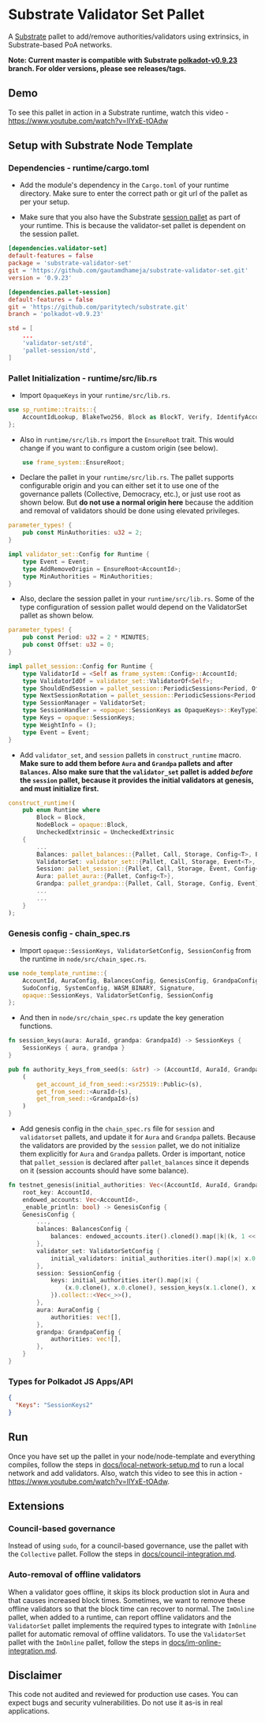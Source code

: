 # Substrate Validator Set Pallet

A [Substrate](https://github.com/paritytech/substrate/) pallet to add/remove authorities/validators using extrinsics, in Substrate-based PoA networks.

**Note: Current master is compatible with Substrate [polkadot-v0.9.23](https://github.com/paritytech/substrate/tree/polkadot-v0.9.23) branch. For older versions, please see releases/tags.**

## Demo

To see this pallet in action in a Substrate runtime, watch this video - https://www.youtube.com/watch?v=lIYxE-tOAdw

## Setup with Substrate Node Template

### Dependencies - runtime/cargo.toml

* Add the module's dependency in the `Cargo.toml` of your runtime directory. Make sure to enter the correct path or git url of the pallet as per your setup.

* Make sure that you also have the Substrate [session pallet](https://github.com/paritytech/substrate/tree/master/frame/session) as part of your runtime. This is because the validator-set pallet is dependent on the session pallet.

```toml
[dependencies.validator-set]
default-features = false
package = 'substrate-validator-set'
git = 'https://github.com/gautamdhameja/substrate-validator-set.git'
version = '0.9.23'

[dependencies.pallet-session]
default-features = false
git = 'https://github.com/paritytech/substrate.git'
branch = 'polkadot-v0.9.23'
```

```toml
std = [
	...
	'validator-set/std',
	'pallet-session/std',
]
```

### Pallet Initialization - runtime/src/lib.rs

* Import `OpaqueKeys` in your `runtime/src/lib.rs`.

```rust
use sp_runtime::traits::{
	AccountIdLookup, BlakeTwo256, Block as BlockT, Verify, IdentifyAccount, NumberFor, OpaqueKeys,
};
```

* Also in `runtime/src/lib.rs` import the `EnsureRoot` trait. This would change if you want to configure a custom origin (see below).

```rust
	use frame_system::EnsureRoot;
```

* Declare the pallet in your `runtime/src/lib.rs`. The pallet supports configurable origin and you can either set it to use one of the governance pallets (Collective, Democracy, etc.), or just use root as shown below. But **do not use a normal origin here** because the addition and removal of validators should be done using elevated privileges.

```rust
parameter_types! {
	pub const MinAuthorities: u32 = 2;
}

impl validator_set::Config for Runtime {
	type Event = Event;
	type AddRemoveOrigin = EnsureRoot<AccountId>;
	type MinAuthorities = MinAuthorities;
}
```

* Also, declare the session pallet in  your `runtime/src/lib.rs`. Some of the type configuration of session pallet would depend on the ValidatorSet pallet as shown below.

```rust
parameter_types! {
	pub const Period: u32 = 2 * MINUTES;
	pub const Offset: u32 = 0;
}

impl pallet_session::Config for Runtime {
	type ValidatorId = <Self as frame_system::Config>::AccountId;
	type ValidatorIdOf = validator_set::ValidatorOf<Self>;
	type ShouldEndSession = pallet_session::PeriodicSessions<Period, Offset>;
	type NextSessionRotation = pallet_session::PeriodicSessions<Period, Offset>;
	type SessionManager = ValidatorSet;
	type SessionHandler = <opaque::SessionKeys as OpaqueKeys>::KeyTypeIdProviders;
	type Keys = opaque::SessionKeys;
	type WeightInfo = ();
	type Event = Event;
}
```

* Add `validator_set`, and `session` pallets in `construct_runtime` macro. **Make sure to add them before `Aura` and `Grandpa` pallets and after `Balances`. Also make sure that the `validator_set` pallet is added _before_ the `session` pallet, because it provides the initial validators at genesis, and must initialize first.**

```rust
construct_runtime!(
	pub enum Runtime where
		Block = Block,
		NodeBlock = opaque::Block,
		UncheckedExtrinsic = UncheckedExtrinsic
	{
		...
		Balances: pallet_balances::{Pallet, Call, Storage, Config<T>, Event<T>},
		ValidatorSet: validator_set::{Pallet, Call, Storage, Event<T>, Config<T>},
		Session: pallet_session::{Pallet, Call, Storage, Event, Config<T>},
		Aura: pallet_aura::{Pallet, Config<T>},
		Grandpa: pallet_grandpa::{Pallet, Call, Storage, Config, Event},
		...
		...
	}
);
```

### Genesis config - chain_spec.rs

* Import `opaque::SessionKeys, ValidatorSetConfig, SessionConfig` from the runtime in `node/src/chain_spec.rs`.
  
```rust
use node_template_runtime::{
	AccountId, AuraConfig, BalancesConfig, GenesisConfig, GrandpaConfig,
	SudoConfig, SystemConfig, WASM_BINARY, Signature, 
	opaque::SessionKeys, ValidatorSetConfig, SessionConfig
};
```

* And then in `node/src/chain_spec.rs` update the key generation functions.

```rust
fn session_keys(aura: AuraId, grandpa: GrandpaId) -> SessionKeys {
	SessionKeys { aura, grandpa }
}

pub fn authority_keys_from_seed(s: &str) -> (AccountId, AuraId, GrandpaId) {
	(
		get_account_id_from_seed::<sr25519::Public>(s),
		get_from_seed::<AuraId>(s),
		get_from_seed::<GrandpaId>(s)
	)
}
```

* Add genesis config in the `chain_spec.rs` file for `session` and `validatorset` pallets, and update it for `Aura` and `Grandpa` pallets. Because the validators are provided by the `session` pallet, we do not initialize them explicitly for `Aura` and `Grandpa` pallets. Order is important, notice that `pallet_session` is declared after `pallet_balances` since it depends on it (session accounts should have some balance).

```rust
fn testnet_genesis(initial_authorities: Vec<(AccountId, AuraId, GrandpaId)>,
	root_key: AccountId,
	endowed_accounts: Vec<AccountId>,
	_enable_println: bool) -> GenesisConfig {
	GenesisConfig {
		...,
		balances: BalancesConfig {
			balances: endowed_accounts.iter().cloned().map(|k|(k, 1 << 60)).collect(),
		},
		validator_set: ValidatorSetConfig {
			initial_validators: initial_authorities.iter().map(|x| x.0.clone()).collect::<Vec<_>>(),
		},
		session: SessionConfig {
			keys: initial_authorities.iter().map(|x| {
				(x.0.clone(), x.0.clone(), session_keys(x.1.clone(), x.2.clone()))
			}).collect::<Vec<_>>(),
		},
		aura: AuraConfig {
			authorities: vec![],
		},
		grandpa: GrandpaConfig {
			authorities: vec![],
		},
	}
}
```

### Types for Polkadot JS Apps/API

```json
{
  "Keys": "SessionKeys2"
}
```

## Run

Once you have set up the pallet in your node/node-template and everything compiles, follow the steps in [docs/local-network-setup.md](./docs/local-network-setup.md) to run a local network and add validators.
Also, watch this video to see this in action - https://www.youtube.com/watch?v=lIYxE-tOAdw.

## Extensions

### Council-based governance

Instead of using `sudo`, for a council-based governance, use the pallet with the `Collective` pallet. Follow the steps in [docs/council-integration.md](./docs/council-integration.md).

### Auto-removal of offline validators

When a validator goes offline, it skips its block production slot in Aura and that causes increased block times. Sometimes, we want to remove these offline validators so that the block time can recover to normal. The `ImOnline` pallet, when added to a runtime, can report offline validators and the `ValidatorSet` pallet implements the required types to integrate with `ImOnline` pallet for automatic removal of offline validators. To use the `ValidatorSet` pallet with the `ImOnline` pallet, follow the steps in [docs/im-online-integration.md](./docs/im-online-integration.md).

## Disclaimer

This code not audited and reviewed for production use cases. You can expect bugs and security vulnerabilities. Do not use it as-is in real applications.
